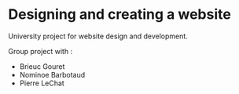 # Designing and creating a website

University project for website design and development.

Group project with :
- Brieuc Gouret
- Nominoe Barbotaud
- Pierre LeChat
